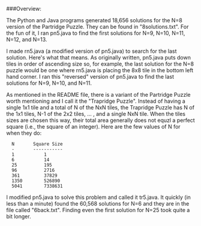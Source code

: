 ###Overview:

The Python and Java programs generated 18,656 solutions for the N=8 version of the Partridge Puzzle. They can be found in "8solutions.txt". For the fun of it, I ran pn5.java to find the first solutions for N=9, N=10, N=11, N=12, and N=13. 

I made rn5.java (a modified version of pn5.java) to search for the last solution. Here's what that means. As originally written, pn5.java puts down tiles in order of ascending size so, for example, the last solution for the N=8 puzzle would be one where rn5.java is placing the 8x8 tile in the bottom left hand corner. I ran this "reversed" version of pn5.java to find the last solutions for N=9, N=10, and N=11.

As mentioned in the README file, there is a variant of the Partridge Puzzle worth mentioning and I call it the "Trapridge Puzzle". Instead of having a single 1x1 tile and a total of N of the NxN tiles, the Trapridge Puzzle has N of the 1x1 tiles, N-1 of the 2x2 tiles, ... , and a single NxN tile. When the tiles sizes are chosen this way, their total area generally does not equzl a perfect square (i.e., the square of an integer). Here are the few values of N for when they do:

      N       Square Size
      -       -----------
      1           1
      6           14
      25          195
      96          2716
      361         37829
      1350        526890
      5041        7338631

I modified pn5.java to solve this problem and called it tr5.java. It quickly (in less than a minute) found the 60,568 solutions for N=6 and they are in the file called "6back.txt". Finding even the first solution for N=25 took quite a bit longer.
